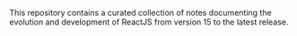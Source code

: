 This repository contains a curated collection of notes documenting the evolution and development of ReactJS from version 15 to the latest release.
